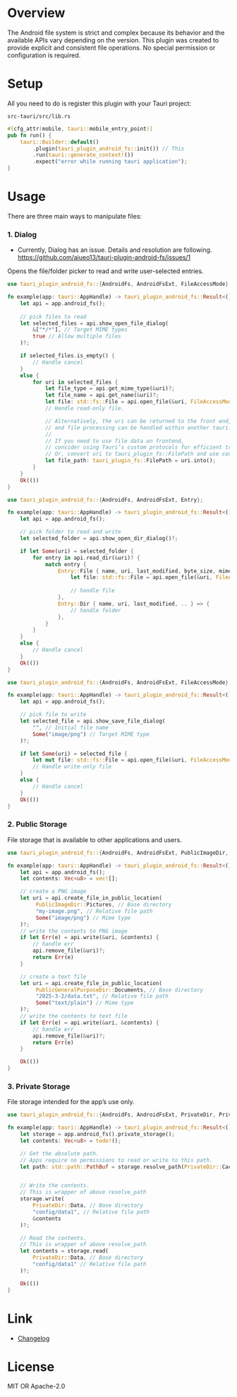 # Overview

The Android file system is strict and complex because its behavior and the available APIs vary depending on the version.
This plugin was created to provide explicit and consistent file operations.
No special permission or configuration is required.  

# Setup
All you need to do is register this plugin with your Tauri project: 

`src-tauri/src/lib.rs`

```rust
#[cfg_attr(mobile, tauri::mobile_entry_point)]
pub fn run() {
    tauri::Builder::default()
        .plugin(tauri_plugin_android_fs::init()) // This
        .run(tauri::generate_context!())
        .expect("error while running tauri application");
}
```

# Usage
There are three main ways to manipulate files:

### 1. Dialog

- Currently, Dialog has an issue. Details and resolution are following.
<https://github.com/aiueo13/tauri-plugin-android-fs/issues/1>

Opens the file/folder picker to read and write user-selected entries.

```rust
use tauri_plugin_android_fs::{AndroidFs, AndroidFsExt, FileAccessMode};

fn example(app: tauri::AppHandle) -> tauri_plugin_android_fs::Result<()> {
    let api = app.android_fs();
    
    // pick files to read
    let selected_files = api.show_open_file_dialog(
        &["*/*"], // Target MIME types
        true // Allow multiple files
    )?;

    if selected_files.is_empty() {
        // Handle cancel
    }
    else {
        for uri in selected_files {
            let file_type = api.get_mime_type(&uri)?;
            let file_name = api.get_name(&uri)?;
            let file: std::fs::File = api.open_file(&uri, FileAccessMode::Read)?;
            // Handle read-only file.

            // Alternatively, the uri can be returned to the front end, 
            // and file processing can be handled within another tauri::command function that takes it as an argument.
            //
            // If you need to use file data on frontend, 
            // consider using Tauri’s custom protocols for efficient transmission.
            // Or, convert uri to tauri_plugin_fs::FilePath and use convertFileSrc on frontend.
            let file_path: tauri_plugin_fs::FilePath = uri.into();
        }
    }
    Ok(())
}
```
```rust
use tauri_plugin_android_fs::{AndroidFs, AndroidFsExt, Entry};

fn example(app: tauri::AppHandle) -> tauri_plugin_android_fs::Result<()> {
    let api = app.android_fs();

    // pick folder to read and write
    let selected_folder = api.show_open_dir_dialog()?;

    if let Some(uri) = selected_folder {
        for entry in api.read_dir(&uri)? {
            match entry {
                Entry::File { name, uri, last_modified, byte_size, mime_type, .. } => {
                    let file: std::fs::File = api.open_file(&uri, FileAccessMode::ReadWrite)?;
                    
                    // handle file
                },
                Entry::Dir { name, uri, last_modified, .. } => {
                    // handle folder
                },
            }
        }
    } 
    else {
        // Handle cancel
    }
    Ok(())
}
```
```rust
use tauri_plugin_android_fs::{AndroidFs, AndroidFsExt, FileAccessMode};

fn example(app: tauri::AppHandle) -> tauri_plugin_android_fs::Result<()> {
    let api = app.android_fs();

    // pick file to write
    let selected_file = api.show_save_file_dialog(
        "", // Initial file name
        Some("image/png") // Target MIME type
    )?;

    if let Some(uri) = selected_file {
        let mut file: std::fs::File = api.open_file(&uri, FileAccessMode::WriteTruncate)?;
        // Handle write-only file
    } 
    else {
        // Handle cancel
    }
    Ok(())
}
```

### 2. Public Storage
File storage that is available to other applications and users.

```rust
use tauri_plugin_android_fs::{AndroidFs, AndroidFsExt, PublicImageDir, PublicGeneralPurposeDir};

fn example(app: tauri::AppHandle) -> tauri_plugin_android_fs::Result<()> {
    let api = app.android_fs();
    let contents: Vec<u8> = vec![];

    // create a PNG image
    let uri = api.create_file_in_public_location(
         PublicImageDir::Pictures, // Base directory
         "my-image.png", // Relative file path
         Some("image/png") // Mime type
    )?;
    // write the contents to PNG image
    if let Err(e) = api.write(&uri, &contents) {
        // handle err
        api.remove_file(&uri)?;
        return Err(e)
    }

    // create a text file
    let uri = api.create_file_in_public_location(
         PublicGeneralPurposeDir::Documents, // Base directory
         "2025-3-2/data.txt", // Relative file path
         Some("text/plain") // Mime type
    )?;
    // write the contents to text file
    if let Err(e) = api.write(&uri, &contents) {
        // handle err
        api.remove_file(&uri)?;
        return Err(e)
    }

    Ok(())
}
```

### 3. Private Storage
File storage intended for the app’s use only.

```rust
use tauri_plugin_android_fs::{AndroidFs, AndroidFsExt, PrivateDir, PrivateStorage};

fn example(app: tauri::AppHandle) -> tauri_plugin_android_fs::Result<()> {
    let storage = app.android_fs().private_storage();
    let contents: Vec<u8> = todo!();

    // Get the absolute path.
    // Apps require no permissions to read or write to this path.
    let path: std::path::PathBuf = storage.resolve_path(PrivateDir::Cache)?;


    // Write the contents.
    // This is wrapper of above resolve_path
    storage.write(
        PrivateDir::Data, // Base directory
        "config/data1", // Relative file path
        &contents
    )?;

    // Read the contents.
    // This is wrapper of above resolve_path
    let contents = storage.read(
        PrivateDir::Data, // Base directory
        "config/data1" // Relative file path
    )?;

    Ok(())
}
```

# Link
- [Changelog](https://github.com/aiueo13/tauri-plugin-android-fs/blob/main/CHANGES.md)

# License
MIT OR Apache-2.0
